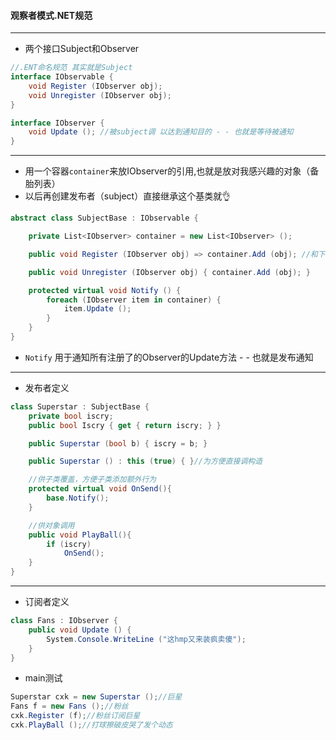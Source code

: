 #### 观察者模式.NET规范
--------

+ 两个接口Subject和Observer
```csharp
//.ENT命名规范 其实就是Subject
interface IObservable {
    void Register (IObserver obj);
    void Unregister (IObserver obj);
}
```
```csharp
interface IObserver {
    void Update (); //被subject调 以达到通知目的 - - 也就是等待被通知
}
```
--------

+ 用一个容器`container`来放IObserver的引用,也就是放对我感兴趣的对象（备胎列表）  
+ 以后再创建发布者（subject）直接继承这个基类就👌
```csharp
abstract class SubjectBase : IObservable {

    private List<IObserver> container = new List<IObserver> ();

    public void Register (IObserver obj) => container.Add (obj); //和下一句意义一样 语法糖

    public void Unregister (IObserver obj) { container.Add (obj); }

    protected virtual void Notify () {
        foreach (IObserver item in container) {
            item.Update ();
        }
    }
}
```
+ `Notify` 用于通知所有注册了的Observer的Update方法 - - 也就是发布通知 
--------
+ 发布者定义
```csharp
class Superstar : SubjectBase {
    private bool iscry;
    public bool Iscry { get { return iscry; } }

    public Superstar (bool b) { iscry = b; }

    public Superstar () : this (true) { }//为方便直接调构造

    //供子类覆盖，方便子类添加额外行为
    protected virtual void OnSend(){
        base.Notify();
    }

    //供对象调用
    public void PlayBall(){
        if (iscry)
            OnSend();
    }
}
```
--------

+ 订阅者定义
```csharp
class Fans : IObserver {
    public void Update () {
        System.Console.WriteLine ("这hmp又来装疯卖傻");
    }
}
```

+ main测试
```csharp
Superstar cxk = new Superstar ();//巨星
Fans f = new Fans ();//粉丝
cxk.Register (f);//粉丝订阅巨星
cxk.PlayBall ();//打球擦破皮哭了发个动态
```


